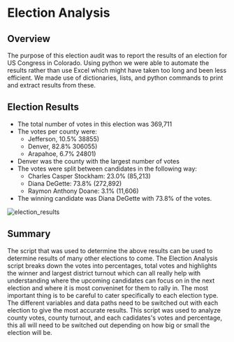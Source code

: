 # Election Analysis

## Overview 
The purpose of this election audit was to report the results of an election for US Congress in Colorado. Using python we were able to automate the results rather than use Excel which might have taken too long and been less efficient. We made use of dictionaries, lists, and python commands to print and extract results from these. 

## Election Results 
  - The total number of votes in this election was 369,711
  - The votes per county were:
    - Jefferson, 10.5% 38855)
    - Denver, 82.8% 306055)
    - Arapahoe, 6.7% 24801)
  - Denver was the county with the largest number of votes
  - The votes were split between candidates in the following way:
    - Charles Casper Stockham: 23.0% (85,213)
    - Diana DeGette: 73.8% (272,892)
    - Raymon Anthony Doane: 3.1% (11,606)
  - The winning candidate was Diana DeGette with 73.8% of the votes.

![election_results](https://user-images.githubusercontent.com/41711693/155664809-fbca7655-977d-4c1e-a878-d708cac969b3.png)

## Summary 
The script that was used to determine the above results can be used to determine results of many other elections to come. The Election Analysis script breaks down the votes into percentages, total votes and highlights the winner and largest district turnout which can all really help with understanding where the upcoming candidates can focus on in the next election and where it is most conveninet for them to rally in. The most important thing is to be careful to cater specifically to each election type. The different variables and data paths need to be switched out with each election to give the most accurate results. This script was used to analyze county votes, county turnout, and each cadidates's votes and percentage, this all will need to be switched out depending on how big or small the election will be. 

